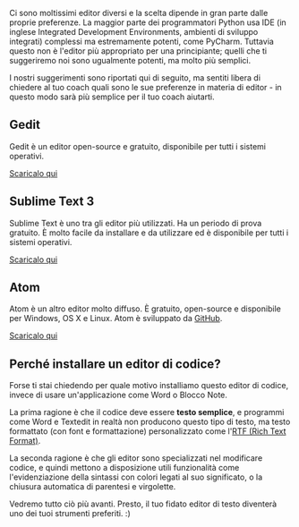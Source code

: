 Ci sono moltissimi editor diversi e la scelta dipende in gran parte dalle proprie preferenze. La maggior parte dei programmatori Python usa IDE (in inglese Integrated Development Environments, ambienti di sviluppo integrati) complessi ma estremamente potenti, come PyCharm. Tuttavia questo non è l'editor più appropriato per una principiante; quelli che ti suggeriremo noi sono ugualmente potenti, ma molto più semplici.

I nostri suggerimenti sono riportati qui di seguito, ma sentiti libera di chiedere al tuo coach quali sono le sue preferenze in materia di editor - in questo modo sarà più semplice per il tuo coach aiutarti.

## Gedit

Gedit è un editor open-source e gratuito, disponibile per tutti i sistemi operativi.

[Scaricalo qui](https://wiki.gnome.org/Apps/Gedit#Download)

## Sublime Text 3

Sublime Text è uno tra gli editor più utilizzati. Ha un periodo di prova gratuito. È molto facile da installare e da utilizzare ed è disponibile per tutti i sistemi operativi.

[Scaricalo qui](https://www.sublimetext.com/3)

## Atom

Atom è un altro editor molto diffuso. È gratuito, open-source e disponibile per Windows, OS X e Linux. Atom è sviluppato da [GitHub](https://github.com/).

[Scaricalo qui](https://atom.io/)

## Perché installare un editor di codice?

Forse ti stai chiedendo per quale motivo installiamo questo editor di codice, invece di usare un'applicazione come Word o Blocco Note.

La prima ragione è che il codice deve essere **testo semplice**, e programmi come Word e Textedit in realtà non producono questo tipo di testo, ma testo formattato (con font e formattazione) personalizzato come l'[RTF (Rich Text Format)](https://en.wikipedia.org/wiki/Rich_Text_Format).

La seconda ragione è che gli editor sono specializzati nel modificare codice, e quindi mettono a disposizione utili funzionalità come l'evidenziazione della sintassi con colori legati al suo significato, o la chiusura automatica di parentesi e virgolette.

Vedremo tutto ciò più avanti. Presto, il tuo fidato editor di testo diventerà uno dei tuoi strumenti preferiti. :)